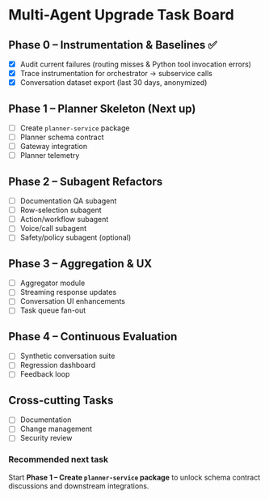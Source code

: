# Multi-Agent Upgrade Task Board

## Phase 0 – Instrumentation & Baselines ✅
- [x] Audit current failures (routing misses & Python tool invocation errors)
- [x] Trace instrumentation for orchestrator → subservice calls
- [x] Conversation dataset export (last 30 days, anonymized)

## Phase 1 – Planner Skeleton (Next up)
- [ ] Create `planner-service` package
- [ ] Planner schema contract
- [ ] Gateway integration
- [ ] Planner telemetry

## Phase 2 – Subagent Refactors
- [ ] Documentation QA subagent
- [ ] Row-selection subagent
- [ ] Action/workflow subagent
- [ ] Voice/call subagent
- [ ] Safety/policy subagent (optional)

## Phase 3 – Aggregation & UX
- [ ] Aggregator module
- [ ] Streaming response updates
- [ ] Conversation UI enhancements
- [ ] Task queue fan-out

## Phase 4 – Continuous Evaluation
- [ ] Synthetic conversation suite
- [ ] Regression dashboard
- [ ] Feedback loop

## Cross-cutting Tasks
- [ ] Documentation
- [ ] Change management
- [ ] Security review

### Recommended next task
Start **Phase 1 – Create `planner-service` package** to unlock schema contract discussions and downstream integrations.
